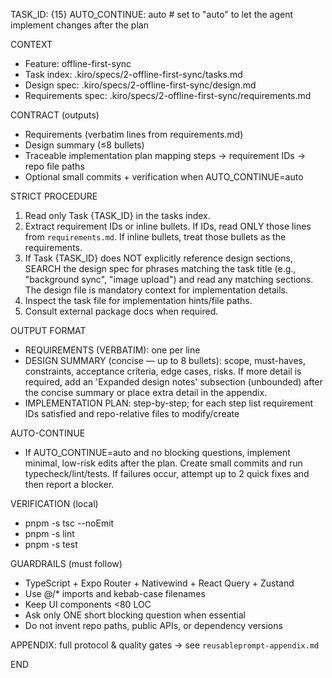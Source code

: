 TASK_ID: {15}
AUTO_CONTINUE: auto # set to "auto" to let the agent implement changes after the plan

CONTEXT

- Feature: offline-first-sync
- Task index: .kiro/specs/2-offline-first-sync/tasks.md
- Design spec: .kiro/specs/2-offline-first-sync/design.md
- Requirements spec: .kiro/specs/2-offline-first-sync/requirements.md

CONTRACT (outputs)

- Requirements (verbatim lines from requirements.md)
- Design summary (≤8 bullets)
- Traceable implementation plan mapping steps → requirement IDs → repo file paths
- Optional small commits + verification when AUTO_CONTINUE=auto

STRICT PROCEDURE

1. Read only Task {TASK_ID} in the tasks index.
2. Extract requirement IDs or inline bullets. If IDs, read ONLY those lines from `requirements.md`. If inline bullets, treat those bullets as the requirements.
3. If Task {TASK_ID} does NOT explicitly reference design sections, SEARCH the design spec for phrases matching the task title (e.g., "background sync", "image upload") and read any matching sections. The design file is mandatory context for implementation details.
4. Inspect the task file for implementation hints/file paths.
5. Consult external package docs when required.

OUTPUT FORMAT

- REQUIREMENTS (VERBATIM): one per line
- DESIGN SUMMARY (concise — up to 8 bullets): scope, must-haves, constraints, acceptance criteria, edge cases, risks. If more detail is required, add an 'Expanded design notes' subsection (unbounded) after the concise summary or place extra detail in the appendix.
- IMPLEMENTATION PLAN: step-by-step; for each step list requirement IDs satisfied and repo-relative files to modify/create

AUTO-CONTINUE

- If AUTO_CONTINUE=auto and no blocking questions, implement minimal, low-risk edits after the plan. Create small commits and run typecheck/lint/tests. If failures occur, attempt up to 2 quick fixes and then report a blocker.

VERIFICATION (local)

- pnpm -s tsc --noEmit
- pnpm -s lint
- pnpm -s test

GUARDRAILS (must follow)

- TypeScript + Expo Router + Nativewind + React Query + Zustand
- Use @/\* imports and kebab-case filenames
- Keep UI components <80 LOC
- Ask only ONE short blocking question when essential
- Do not invent repo paths, public APIs, or dependency versions

APPENDIX: full protocol & quality gates → see `reusableprompt-appendix.md`

END

```

```
